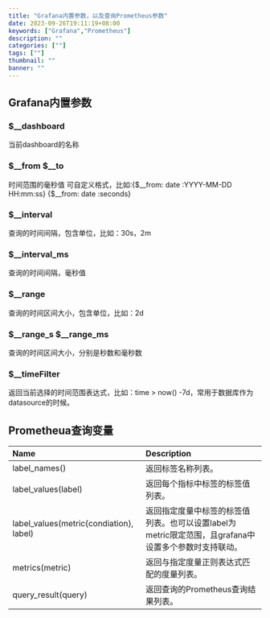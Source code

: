```yaml
---
title: "Grafana内置参数，以及查询Prometheus参数"
date: 2023-09-26T19:11:19+08:00
keywords: ["Grafana","Prometheus"]
description: ""
categories: [""]
tags: [""]
thumbnail: ""
banner: ""
---
```


## Grafana内置参数
### $__dashboard
当前dashboard的名称

### $__from $__to
时间范围的毫秒值
可自定义格式，比如:{$__from: date :YYYY-MM-DD HH:mm:ss} {$__from: date :seconds}

### $__interval
查询的时间间隔，包含单位，比如：30s，2m

### $__interval_ms
查询的时间间隔，毫秒值

### $__range
查询的时间区间大小，包含单位，比如：2d

### $__range_s $__range_ms
查询的时间区间大小，分别是秒数和毫秒数

### $__timeFilter
返回当前选择的时间范围表达式，比如：time > now() -7d，常用于数据库作为datasource的时候。

## Prometheua查询变量
|Name	|Description|
|:-|:-|
|label_names()	|返回标签名称列表。|
|label_values(label)	|返回每个指标中标签的标签值列表。|
|label_values(metric{condiation}, label)	|返回指定度量中标签的标签值列表。也可以设置label为metric限定范围，且grafana中设置多个参数时支持联动。|
|metrics(metric)	|返回与指定度量正则表达式匹配的度量列表。|
|query_result(query)	|返回查询的Prometheus查询结果列表。|